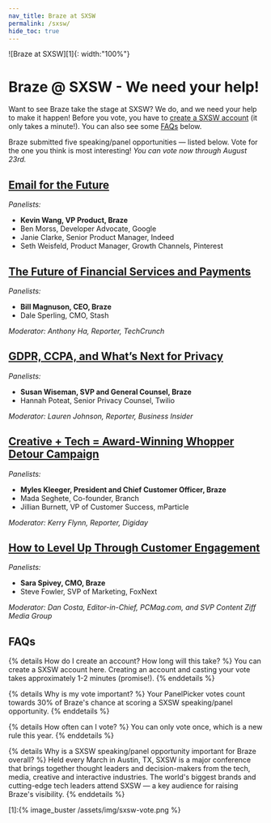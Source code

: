 ```yaml
---
nav_title: Braze at SXSW
permalink: /sxsw/
hide_toc: true
---
```


![Braze at SXSW][1]{: width:"100%"}

# Braze @ SXSW - We need your help!

Want to see Braze take the stage at SXSW? We do, and we need your help to make it happen! Before you vote, you have to [create a SXSW account](https://id.sxsw.com/sign_up) (it only takes a minute!). You can also see some [FAQs](#faqs) below.

Braze submitted five speaking/panel opportunities — listed below. Vote for the one you think is most interesting! _You can vote now through August 23rd._

## [Email for the Future](https://panelpicker.sxsw.com/vote/103089)
_Panelists:_
- __Kevin Wang, VP Product, Braze__
- Ben Morss, Developer Advocate, Google
- Janie Clarke, Senior Product Manager, Indeed
- Seth Weisfeld, Product Manager, Growth Channels, Pinterest

## [The Future of Financial Services and Payments](https://panelpicker.sxsw.com/vote/102655)
_Panelists:_
- __Bill Magnuson, CEO, Braze__
- Dale Sperling, CMO, Stash

_Moderator: Anthony Ha, Reporter, TechCrunch_

## [GDPR, CCPA, and What’s Next for Privacy](http://panelpicker.sxsw.com/vote/102654)
_Panelists:_
- __Susan Wiseman, SVP and General Counsel, Braze__
- Hannah Poteat, Senior Privacy Counsel, Twilio

_Moderator: Lauren Johnson, Reporter, Business Insider_

## [Creative + Tech = Award-Winning Whopper Detour Campaign](https://panelpicker.sxsw.com/vote/94708)
_Panelists:_
- __Myles Kleeger, President and Chief Customer Officer, Braze__
- Mada Seghete, Co-founder, Branch
- Jillian Burnett, VP of Customer Success, mParticle

_Moderator: Kerry Flynn, Reporter, Digiday_

## [How to Level Up Through Customer Engagement](http://panelpicker.sxsw.com/vote/102666)
_Panelists:_
- __Sara Spivey, CMO, Braze__
- Steve Fowler, SVP of Marketing, FoxNext

_Moderator: Dan Costa, Editor-in-Chief, PCMag.com, and SVP Content Ziff Media Group_



## FAQs

{% details How do I create an account? How long will this take? %}
You can create a SXSW account here. Creating an account and casting your vote takes approximately 1-2 minutes (promise!).
{% enddetails %}

{% details Why is my vote important? %}
Your PanelPicker votes count towards 30% of Braze's chance at scoring a SXSW speaking/panel opportunity.
{% enddetails %}

{% details How often can I vote? %}
You can only vote once, which is a new rule this year.
{% enddetails %}

{% details Why is a SXSW speaking/panel opportunity important for Braze overall? %}
Held every March in Austin, TX, SXSW is a major conference that brings together thought leaders and decision-makers from the tech, media, creative and interactive industries. The world's biggest brands and cutting-edge tech leaders attend SXSW — a key audience for raising Braze's visibility.
{% enddetails %}
<br>

[1]:{% image_buster /assets/img/sxsw-vote.png %}
